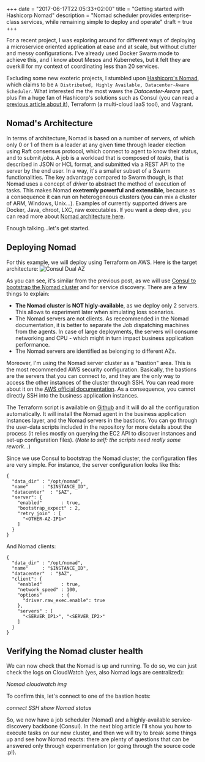 +++
date = "2017-06-17T22:05:33+02:00"
title = "Getting started with Hashicorp Nomad"
description = "Nomad scheduler provides enterprise-class services, while remaining simple to deploy and operate"
draft = true
+++

For a recent project, I was exploring around for different ways of deploying a microservice oriented application 
at ease and at scale, but without clutter and messy configurations. I've already used Docker Swarm mode to achieve this, 
and I know about Mesos and Kubernetes, but it felt they are overkill for my context of coordinating less than 20 services.

Excluding some new exoteric projects, I stumbled upon [Hashicorp's Nomad](https://www.nomadproject.io/), which claims to be `A Distributed, Highly Available, Datacenter-Aware Scheduler`. What interested me the most waws the _Datacenter-Aware_ part, plus I'm a huge fan of Hashicorp's solutions such as Consul (you can read 
a [previous article about it](https://blog.mywebofthings.com/blog/deploying-a-highly-available-dual-az-consul-cluster-on-aws/)), Terraform (a multi-cloud IaaS tool), and Vagrant.

Nomad's Architecture
------


In terms of architecture, Nomad is based on a number of servers, of which only 0 or 1 of them is a leader at any given time through 
leader election using Raft consensus protocol, which connect to agent to know their status, and to submit _jobs_. A job is a workload that is composed of _tasks_, that is described in JSON or HCL format, and submitted via a REST API to the server by the end user. In a way, it's a smaller subset of a Swarm functionalities. The key advantage compared to Swarm though, is that Nomad uses a concept of _driver_ to abstract the method of execution of tasks. This makes Nomad **exetremly powerful and extensible**, because as a consequence it can run on heterogeneous clusters (you can mix a cluster of ARM, Windows, Unix...). Examples of currently supported drivers are Docker, Java, chroot, LXC, raw executables.
If you want a deep dive, you can read more about [Nomad architecture here](https://www.nomadproject.io/docs/internals/architecture.html).

Enough talking...let's get started.

Deploying Nomad
------

For this example, we will deploy using Terraform on AWS. Here is the target architecture:
![Consul Dual AZ](/img/consul-ha/consul-cluster-dual-AZ.png)

As you can see, it's similar from the previous post, as we will use [Consul to bootstrap the Nomad cluster](https://www.nomadproject.io/docs/service-discovery/index.html) and for service discovery. There are a few things to explain:

* **The Nomad cluster is NOT higly-available**, as we deploy only 2 servers. This allows to experiment later when simulating loss scenarios.
* The Nomad servers are not clients. As receommended in the Nomad documentation, it is better to separate the Job dispatching machines from the agents. In case of large deployments, the servers will consume networking and CPU - which might in turn impact business application performance. 
* The Nomad servers are identified as belonging to different AZs.

Moreover, I'm using the Nomad server cluster as a "bastion" area. This is the most recommended AWS security configuration. Basically, the bastions are the servers that you can connect to, and they are the only way to access the other instances of the cluster through SSH. You can read more about it on the [AWS official documentation](http://docs.aws.amazon.com/quickstart/latest/linux-bastion/architecture.html). As a consequence, you cannot directly SSH into the business application instances.

The Terraform script is available on [Github]() and it will do all the configuration automatically. It will install the Nomad agent in the business application instances layer, and the Nomad servers in the bastions. You can go through the user-data scripts included in the repository for more details about the process (it relies mostly on querying the EC2 API to discover instances and set-up configuration files). (_Note to self: the scripts need really some rework..._)

Since we use Consul to bootstrap the Nomad cluster, the configuration files are very simple. For instance, the server configuration looks like this:

	{
	  "data_dir" : "/opt/nomad",
	  "name"     : "$INSTANCE_ID",
	  "datacenter"  : "$AZ",
	  "server": {
	    "enabled"       : true,
	    "bootstrap_expect" : 2,
	    "retry_join" : [
	      "<OTHER-AZ-IP1>"
	    ]
	  }
	}


And Nomad clients:

	{
	  "data_dir" : "/opt/nomad",
	  "name"     : "$INSTANCE_ID",
	  "datacenter"  : "$AZ",
	  "client": {
	    "enabled"       : true,
	    "network_speed" : 100,
	    "options"       : {
	      "driver.raw_exec.enable": true
	    },
	    "servers" : [
	      "<SERVER_IP1>", "<SERVER_IP2>"
	    ]
	  }
	}


Verifying the Nomad cluster health
------

We can now check that the Nomad is up and running. To do so, we can just check the logs on CloudWatch (yes, also Nomad logs are centralized):

_Nomad cloudwatch img_

To confirm this, let's connect to one of the bastion hosts:

_connect SSH_
_show Nomad status_

So, we now have a job scheduler (Nomad) and a highly-available service-discovery backbone (Consul). In the next blog article I'll show you how to execute tasks on our new cluster, and then we will try to break some things up and see how Nomad reacts: there are plenty of questions that can be answered only through experimentation (or going through the source code :p!).